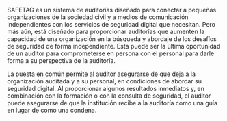 SAFETAG es un sistema de auditorías diseñado para conectar a pequeñas organizaciones de la sociedad civil y a medios de comunicación independientes con los servicios de seguridad digital que necesitan. Pero más aún, está diseñado para proporcionar auditorías que aumenten la capacidad de una organización en la búsqueda y abordaje de los desafíos de seguridad de forma independiente. Esta puede ser la última oportunidad de un auditor para comprometerse en persona con el personal para darle forma a su perspectiva de la auditoría.

La puesta en común permite al auditor asegurarse de que deja a la organización auditada y a su personal, en condiciones de abordar su seguridad digital. Al proporcionar algunos resultados inmediatos y, en combinación con la formación o con la consulta de seguridad, el auditor puede asegurarse de que la institución recibe a la auditoría como una guía en lugar de como una condena.
